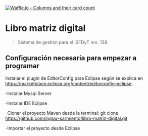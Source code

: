 [![Waffle.io - Columns and their card count](https://badge.waffle.io/ingsw-sarmiento/libro-matriz-digital.svg?columns=backlog)](https://waffle.io/ingsw-sarmiento/libro-matriz-digital)

# Libro matriz digital
> Sistema de gestión para el ISFDyT nro. 138.

## Configuración necesaria para empezar a programar

Instalar el plugin de EditorConfig para Eclipse según se explica en https://marketplace.eclipse.org/content/editorconfig-eclipse.
  
  -Instalar Mysql Server

  -Instalar IDE Eclipse

  -Clonar el proyecto Maven desde la terminal:
       git clone https://github.com/ingsw-sarmiento/libro-matriz-digital.git

  -Importar el proyecto desde Eclipse

  
                                                                     

